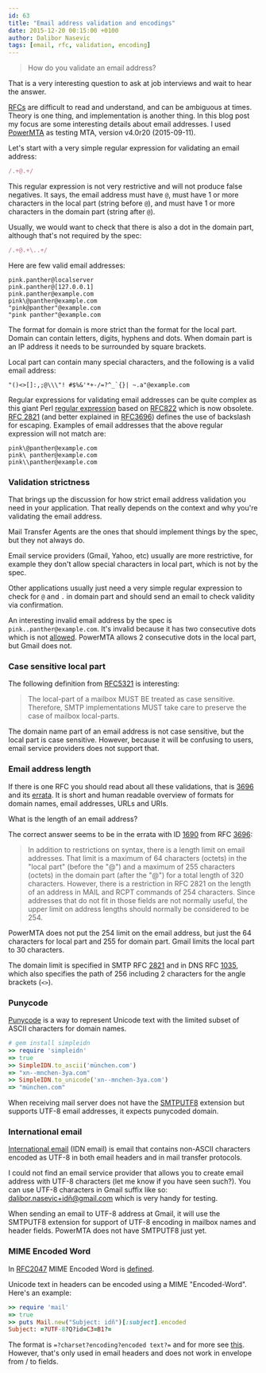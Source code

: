 ```yaml
---
id: 63
title: "Email address validation and encodings"
date: 2015-12-20 00:15:00 +0100
author: Dalibor Nasevic
tags: [email, rfc, validation, encoding]
---
```


> How do you validate an email address?

That is a very interesting question to ask at job interviews and wait to hear the answer.

[RFCs](https://en.wikipedia.org/wiki/Request_for_Comments) are difficult to read and understand, and can be ambiguous at times. Theory is one thing, and implementation is another thing. In this blog post my focus are some interesting details about email addresses. I used [PowerMTA](https://en.wikipedia.org/wiki/PowerMTA) as testing MTA, version v4.0r20 (2015-09-11).

Let's start with a very simple regular expression for validating an email address:

```ruby
/.+@.+/
```

This regular expression is not very restrictive and will not produce false negatives. It says, the email address must have `@`, must have 1 or more characters in the local part (string before `@`), and must have 1 or more characters in the domain part (string after `@`).

Usually, we would want to check that there is also a dot in the domain part, although that's not required by the spec:

```ruby
/.+@.+\..+/
```

Here are few valid email addresses:

```text
pink.panther@localserver
pink.panther@[127.0.0.1]
pink.panther@example.com
pink\@panther@example.com
"pink@panther"@example.com
"pink panther"@example.com
```

The format for domain is more strict than the format for the local part. Domain can contain letters, digits, hyphens and dots. When domain part is an IP address it needs to be surrounded by square brackets. 

Local part can contain many special characters, and the following is a valid email address:

```text
"()<>[]:,;@\\\"! #$%&'*+-/=?^_`{}| ~.a"@example.com
```

Regular expressions for validating email addresses can be quite complex as this giant Perl [regular expression](http://www.ex-parrot.com/pdw/Mail-RFC822-Address.html) based on [RFC822](http://www.rfcreader.com/#rfc822) which is now obsolete. [RFC 2821](http://www.rfcreader.com/#rfc2821) (and better explained in [RFC3696](http://www.rfcreader.com/#rfc3696_line200)) defines the use of backslash for escaping. Examples of email addresses that the above regular expression will not match are:

```text
pink\@panther@example.com
pink\ panther@example.com
pink\\panther@example.com
```

### Validation strictness

That brings up the discussion for how strict email address validation you need in your application. That really depends on the context and why you're validating the email address.

Mail Transfer Agents are the ones that should implement things by the spec, but they not always do.

Email service providers (Gmail, Yahoo, etc) usually are more restrictive, for example they don't allow special characters in local part, which is not by the spec.

Other applications usually just need a very simple regular expression to check for `@` and `.` in domain part and should send an email to check validity via confirmation.

An interesting invalid email address by the spec is `pink..panther@example.com`. It's invalid because it has two consecutive dots which is not [allowed](http://serverfault.com/questions/395766/are-two-periods-allowed-in-the-local-part-of-an-email-address). PowerMTA allows 2 consecutive dots in the local part, but Gmail does not.


### Case sensitive local part

The following definition from [RFC5321](http://www.rfcreader.com/#rfc5321_line683) is interesting:

> The local-part of a mailbox MUST BE treated as case sensitive.
> Therefore, SMTP implementations MUST take care to preserve the case
> of mailbox local-parts.

The domain name part of an email address is not case sensitive, but the local part is case sensitive. However, because it will be confusing to users, email service providers does not support that.


### Email address length

If there is one RFC you should read about all these validations, that is [3696](http://www.rfcreader.com/#rfc3696) and its [errata](http://www.rfc-editor.org/errata_search.php?rfc=3696). It is short and human readable overview of formats for domain names, email addresses, URLs and URIs.

What is the length of an email address?

The correct answer seems to be in the errata with ID [1690](http://www.rfc-editor.org/errata_search.php?rfc=3696&eid=1690) from RFC [3696](http://www.rfcreader.com/#rfc3696_line200):

> In addition to restrictions on syntax, there is a length limit on
> email addresses.  That limit is a maximum of 64 characters (octets)
> in the "local part" (before the "@") and a maximum of 255 characters
> (octets) in the domain part (after the "@") for a total length of 320
> characters. However, there is a restriction in RFC 2821 on the length of an
> address in MAIL and RCPT commands of 254 characters.  Since addresses
> that do not fit in those fields are not normally useful, the upper
> limit on address lengths should normally be considered to be 254.

PowerMTA does not put the 254 limit on the email address, but just the 64 characters for local part and 255 for domain part. Gmail limits the local part to 30 characters.

The domain limit is specified in SMTP RFC [2821](http://www.rfcreader.com/#rfc2821_line2498) and in DNS RFC [1035](http://www.rfcreader.com/#rfc1035_line439), which also specifies the path of 256 including 2 characters for the angle brackets (`<>`).


### Punycode

[Punycode](https://en.wikipedia.org/wiki/Punycode) is a way to represent Unicode text with the limited subset of ASCII characters for domain names.

```ruby
# gem install simpleidn
>> require 'simpleidn'
=> true
>> SimpleIDN.to_ascii('münchen.com')
=> "xn--mnchen-3ya.com"
>> SimpleIDN.to_unicode('xn--mnchen-3ya.com')
=> "münchen.com"
```

When receiving mail server does not have the [SMTPUTF8](https://en.wikipedia.org/wiki/Extended_SMTP#SMTPUTF8) extension but supports UTF-8 email addresses, it expects punycoded domain.


### International email

[International email](https://en.wikipedia.org/wiki/International_email) (IDN email) is email that contains non-ASCII characters encoded as UTF-8 in both email headers and in mail transfer protocols.

I could not find an email service provider that allows you to create email address with UTF-8 characters (let me know if you have seen such?). You can use UTF-8 characters in Gmail suffix like so: dalibor.nasevic+idñ@gmail.com which is very handy for testing.

When sending an email to UTF-8 address at Gmail, it will use the SMTPUTF8 extension for support of UTF-8 encoding in mailbox names and header fields. PowerMTA does not have SMTPUTF8 just yet.


### MIME Encoded Word

In [RFC2047](http://www.rfcreader.com/#rfc2047) MIME Encoded Word is [defined](http://www.rfcreader.com/#rfc2047_line477).

Unicode text in headers can be encoded using a MIME "Encoded-Word". Here's an example:

```ruby
>> require 'mail'
=> true
>> puts Mail.new("Subject: idñ")[:subject].encoded
Subject: =?UTF-8?Q?id=C3=B1?=
```

The format is `=?charset?encoding?encoded text?=` and for more see [this](https://en.wikipedia.org/wiki/MIME#Encoded-Word). However, that's only used in email headers and does not work in envelope from / to fields.
